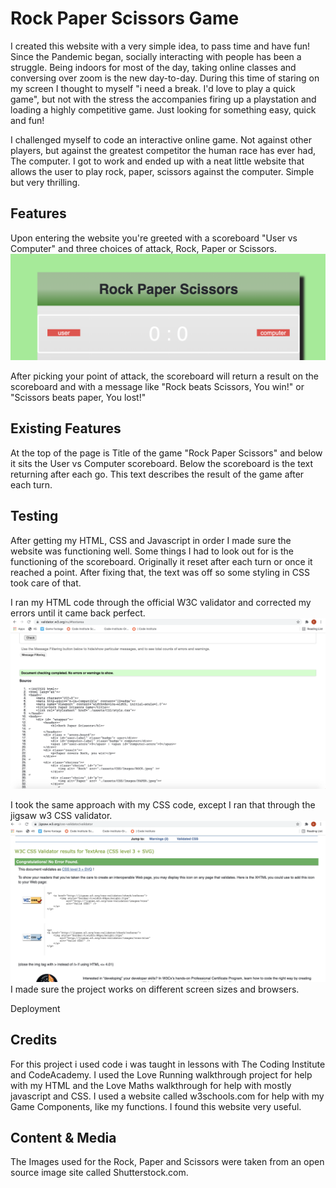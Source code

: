 # Rock Paper Scissors Game

I created this website with a very simple idea, to pass time and have fun!
Since the Pandemic began, socially interacting with people has been a struggle.
Being indoors for most of the day, taking online classes and conversing over zoom is the new day-to-day.
During this time of staring on my screen I thought to myself "i need a break. I'd love to play a quick game", but not with 
the stress the accompanies firing up a playstation and loading a highly competitive game. Just looking for something easy, quick and fun!

I challenged myself to code an interactive online game. Not against other players, but against the greatest competitor the human race has ever had, The computer. I got to work and ended up with a neat little website that allows the user to play rock, paper, scissors against the computer. Simple but very thrilling. 


## Features

Upon entering the website you're greeted with a scoreboard "User vs Computer" and three choices of attack, Rock, Paper or Scissors. 
<img src = "./assets/CSS/Images/RPS scoreboard.png" width = 750>

After picking your point of attack, the scoreboard will return a result on the scoreboard and with a message like "Rock beats Scissors, You win!" or "Scissors beats paper, You lost!"


## Existing Features

At the top of the page is Title of the game "Rock Paper Scissors" and below it sits
the User vs Computer scoreboard. 
Below the scoreboard is the text returning after each go. This text describes the result of the game after each turn.



## Testing

After getting my HTML, CSS and Javascript in order I made sure the website was functioning well. Some things I had to look out for is the functioning of the scoreboard. Originally it reset after each turn or once it reached a point. After fixing that, the text was off so some styling in CSS took care of that.

 I ran my HTML code through the official W3C validator and corrected my errors until it came back perfect. 
<img src = "./assets/CSS/Images/Screenshot 2021-12-10 at 09.25.47.png" width = 700>

 I took the same approach with my CSS code, except I ran that through the jigsaw w3 CSS validator.
  <img src = "./assets/CSS/Images/Screenshot 2021-12-10 at 09.24.54.png" width = 700>
  I made sure the project works on different screen sizes and browsers.


  Deployment 


## Credits
 
 For this project i used code i was taught in lessons with The Coding Institute and CodeAcademy.
 I used the Love Running walkthrough project for help with my HTML and the Love Maths walkthrough for help with mostly javascript and CSS.
 I used a website called w3schools.com for help with my Game Components, like my functions. I found this website very useful.


## Content & Media
 
The Images used for the Rock, Paper and Scissors were taken from an open source image site called Shutterstock.com.




